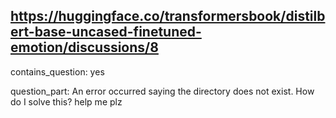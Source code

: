 ## https://huggingface.co/transformersbook/distilbert-base-uncased-finetuned-emotion/discussions/8

contains_question: yes

question_part: An error occurred saying the directory does not exist. How do I solve this? help me plz